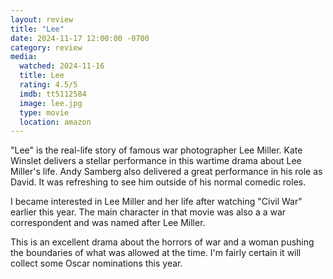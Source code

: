 ```yaml
---
layout: review
title: "Lee"
date: 2024-11-17 12:00:00 -0700
category: review
media: 
  watched: 2024-11-16
  title: Lee
  rating: 4.5/5
  imdb: tt5112584
  image: lee.jpg
  type: movie
  location: amazon
---
```


"Lee" is the real-life story of famous war photographer Lee Miller. Kate Winslet delivers a stellar performance in this wartime drama about Lee Miller's life. Andy Samberg also delivered a great performance in his role as David. It was refreshing to see him outside of his normal comedic roles.

I became interested in Lee Miller and her life after watching "Civil War" earlier this year. The main character in that movie was also a a war correspondent and was named after Lee Miller.

This is an excellent drama about the horrors of war and a woman pushing the boundaries of what was allowed at the time. I'm fairly certain it will collect some Oscar nominations this year.
